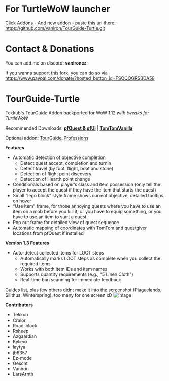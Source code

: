 # For TurtleWoW launcher
Click Addons - Add new addon - paste this url there: https://github.com/vaniron/TourGuide-Turtle.git

# Contact & Donations
You can add me on discord: **vanironcz**

If you wanna support this fork, you can do so via https://www.paypal.com/donate/?hosted_button_id=FSQQQGRSBDA58

# TourGuide-Turtle
Tekkub's TourGuide Addon backported for WoW 1.12 *with tweaks for TurtleWoW*

Recommended Downloads: [**pfQuest & pfUI**](https://shagu.org) | [**TomTomVanilla**](https://github.com/cralor/TomTomVanilla/releases/latest)

Optional addon: [TourGuide_Professions](https://github.com/cralor/TourGuide_Professions/releases/latest)


**Features**
* Automatic detection of objective completion
  * Detect quest accept, completion and turnin
  * Detect travel (by foot, flight, boat and stone)
  * Detection of flight point discovery
  * Detection of Hearth point change
* Conditionals based on player’s class and item possession (only tell the player to accept the quest if they have the item that starts the quest)
* Small “lego block” style frame shows current objective, detailed tooltips on hover
* “Use item” frame, for those annoying quests where you have to use an item on a mob before you kill it, or you have to equip something, or you have to use an item to start a quest
* Pop out frame for detailed view of quest sequence
* Automatic mapping of coordinates with TomTom and questgiver locations from pfQuest if installed

**Version 1.3 Features**
* Auto-detect collected items for LOOT steps
  * Automatically marks LOOT steps as complete when you collect the required items
  * Works with both item IDs and item names
  * Supports quantity requirements (e.g., "5 Linen Cloth")
  * Real-time bag scanning for immediate feedback

Guides list, plus few others didnt make it into the screenshot (Plaguelands, Silithus, Winterspring), too many for one screen xD
![image](https://github.com/user-attachments/assets/7d655a07-d8b9-48ad-b514-b95fcefb81a8)


**Contributors**
* Tekkub
* Cralor
* Road-block
* Rsheep
* Azgaardian
* Kyliexx
* laytya
* jb6357
* Ez-mode
* Gescht
* Vaniron
* LarsArnth
